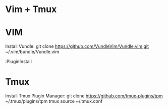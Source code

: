 Vim + Tmux
=========

# VIM

Install Vundle:
git clone https://github.com/VundleVim/Vundle.vim.git ~/.vim/bundle/Vundle.vim

:PluginInstall

# Tmux
Install Tmux Plugin Manager:
git clone https://github.com/tmux-plugins/tpm ~/.tmux/plugins/tpm
tmux source ~/.tmux.conf
